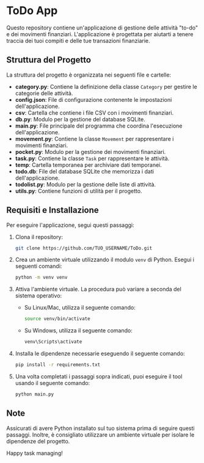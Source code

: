 # ToDo App

Questo repository contiene un'applicazione di gestione delle attività "to-do" e dei movimenti finanziari. L'applicazione è progettata per aiutarti a tenere traccia dei tuoi compiti e delle tue transazioni finanziarie.

## Struttura del Progetto

La struttura del progetto è organizzata nei seguenti file e cartelle:

- **category.py**: Contiene la definizione della classe `Category` per gestire le categorie delle attività.
- **config.json**: File di configurazione contenente le impostazioni dell'applicazione.
- **csv**: Cartella che contiene i file CSV con i movimenti finanziari.
- **db.py**: Modulo per la gestione del database SQLite.
- **main.py**: File principale del programma che coordina l'esecuzione dell'applicazione.
- **movement.py**: Contiene la classe `Movement` per rappresentare i movimenti finanziari.
- **pocket.py**: Modulo per la gestione dei movimenti finanziari.
- **task.py**: Contiene la classe `Task` per rappresentare le attività.
- **temp**: Cartella temporanea per archiviare dati temporanei.
- **todo.db**: File del database SQLite che memorizza i dati dell'applicazione.
- **todolist.py**: Modulo per la gestione delle liste di attività.
- **utils.py**: Contiene funzioni di utilità per il progetto.

## Requisiti e Installazione

Per eseguire l'applicazione, segui questi passaggi:

1. Clona il repository:

   ```bash
   git clone https://github.com/TUO_USERNAME/ToDo.git

    ```

2. Crea un ambiente virtuale utilizzando il modulo `venv` di Python. Esegui i seguenti comandi:

    ```bash
    python -m venv venv
    ```

3. Attiva l'ambiente virtuale. La procedura può variare a seconda del sistema operativo:

   - Su Linux/Mac, utilizza il seguente comando:

     ```bash
     source venv/bin/activate
     ```

   - Su Windows, utilizza il seguente comando:

     ```bash
     venv\Scripts\activate
     ```

4. Installa le dipendenze necessarie eseguendo il seguente comando:

    ```bash
    pip install -r requirements.txt
    ```

5. Una volta completati i passaggi sopra indicati, puoi eseguire il tool usando il seguente comando:

    ```bash
    python main.py
    ```

## Note

Assicurati di avere Python installato sul tuo sistema prima di seguire questi passaggi. Inoltre, è consigliato utilizzare un ambiente virtuale per isolare le dipendenze del progetto.

Happy task managing!

